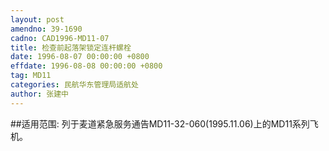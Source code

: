 ```yaml
---
layout: post
amendno: 39-1690
cadno: CAD1996-MD11-07
title: 检查前起落架锁定连杆螺栓
date: 1996-08-07 00:00:00 +0800
effdate: 1996-08-08 00:00:00 +0800
tag: MD11
categories: 民航华东管理局适航处
author: 张建中
---
```


##适用范围:
列于麦道紧急服务通告MD11-32-060(1995.11.06)上的MD11系列飞机。

